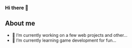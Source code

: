 ### Hi there 👋

## About me

- 🔭 I’m currently working on a few web projects and other...
- 🌱 I’m currently learning game development for fun...
<!-- 🤔 I’m looking for help with ...
- 💬 Ask me about ...
- 📫 How to reach me: ...
- 😄 Pronouns: ...
- ⚡ Fun fact: ...
-->
